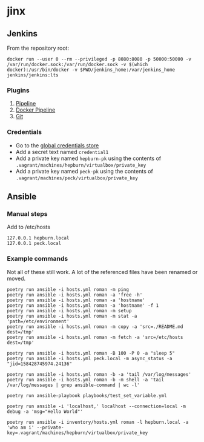 # jinx

## Jenkins

From the repository root:

```
docker run --user 0 --rm --privileged -p 8080:8080 -p 50000:50000 -v /var/run/docker.sock:/var/run/docker.sock -v $(which docker):/usr/bin/docker -v $PWD/jenkins_home:/var/jenkins_home jenkins/jenkins:lts
```

### Plugins

1. [Pipeline](https://github.com/jenkinsci/workflow-aggregator-plugin)
1. [Docker Pipeline](https://github.com/jenkinsci/docker-workflow-plugin)
1. [Git](https://github.com/jenkinsci/git-plugin)

### Credentials

* Go to the [global credentials store](http://localhost:8080/credentials/store/system/domain/_/)
* Add a secret text named `credential1`
* Add a private key named `hepburn-pk` using the contents of `.vagrant/machines/hepburn/virtualbox/private_key`
* Add a private key named `peck-pk` using the contents of `.vagrant/machines/peck/virtualbox/private_key`

## Ansible

### Manual steps

Add to /etc/hosts

```
127.0.0.1 hepburn.local
127.0.0.1 peck.local
```

### Example commands

Not all of these still work. A lot of the referenced files have been renamed or moved.

```
poetry run ansible -i hosts.yml roman -m ping
poetry run ansible -i hosts.yml roman -a 'free -h'
poetry run ansible -i hosts.yml roman -a 'hostname'
poetry run ansible -i hosts.yml roman -a 'hostname' -f 1
poetry run ansible -i hosts.yml roman -m setup
poetry run ansible -i hosts.yml roman -m stat -a 'path=/etc/environment'
poetry run ansible -i hosts.yml roman -m copy -a 'src=./README.md dest=/tmp'
poetry run ansible -i hosts.yml roman -m fetch -a 'src=/etc/hosts dest=/tmp'

poetry run ansible -i hosts.yml roman -B 100 -P 0 -a "sleep 5"
poetry run ansible -i hosts.yml peck.local -m async_status -a "jid=158428745974.24136"

poetry run ansible -i hosts.yml roman -b -a 'tail /var/log/messages'
poetry run ansible -i hosts.yml roman -b -m shell -a 'tail /var/log/messages | grep ansible-command | wc -l'

poetry run ansible-playbook playbooks/test_set_variable.yml

poetry run ansible -i 'localhost,' localhost --connection=local -m debug -a 'msg="Hello World"'

poetry run ansible -i inventory/hosts.yml roman -l hepburn.local -a 'who am i' --private-key=.vagrant/machines/hepburn/virtualbox/private_key
```
